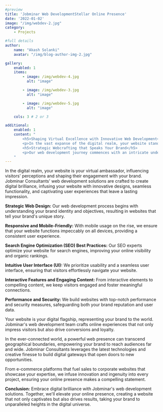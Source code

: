 ```yaml
---
#preview
title: 'Jobminar Web DevelopmentStellar Online Presence'
date: '2022-01-02'
image: "/img/webdev-2.jpg"
category:
    - Projects

#full details
author:
    name: "Akash Solanki"
    avatar: "/img/blog-author-img-2.jpg"

gallery:
    enabled: 1
    items:
        - image: /img/webdev-4.jpg
          alt: "image"

        - image: /img/webdev-3.jpg
          alt: "image"

        - image: /img/webdev-5.jpg
          alt: "image"

    cols: 3 # 2 or 3

additional:
    enabled: 1
    content: "
        <h5>Shaping Virtual Excellence with Innovative Web Development</h5>
        <p>In the vast expanse of the digital realm, your website stands as your virtual envoy, molding perceptions and influencing engagements with your brand. At Jobminar Consultants, our web development solutions are meticulously tailored to infuse digital brilliance into your online presence. Our designs radiate innovation, functionality seamlessly melds with aesthetics, and user experiences leave an indelible imprint.</p>
        <h5>Strategic Webcrafting that Speaks Your Brand</h5>
        <p>Our web development journey commences with an intricate understanding of your brand essence and aspirations, resulting in websites that eloquently narrate your unique brand story.</p>
    "
---
```

In the digital realm, your website is your virtual ambassador, influencing visitors' perceptions and shaping their engagement with your brand. Jobminar Consultants' web development solutions are crafted to create digital brilliance, infusing your website with innovative designs, seamless functionality, and captivating user experiences that leave a lasting impression.

**Strategic Web Design:** Our web development process begins with understanding your brand identity and objectives, resulting in websites that tell your brand's unique story.

**Responsive and Mobile-Friendly:** With mobile usage on the rise, we ensure that your website functions impeccably on all devices, providing a consistent user experience.

**Search Engine Optimization (SEO) Best Practices:** Our SEO experts optimize your website for search engines, improving your online visibility and organic rankings.

**Intuitive User Interface (UI):** We prioritize usability and a seamless user interface, ensuring that visitors effortlessly navigate your website.

**Interactive Features and Engaging Content:** From interactive elements to compelling content, we keep visitors engaged and foster meaningful connections.

**Performance and Security:** We build websites with top-notch performance and security measures, safeguarding both your brand reputation and user data.

Your website is your digital flagship, representing your brand to the world. Jobminar's web development team crafts online experiences that not only impress visitors but also drive conversions and loyalty.

In the ever-connected world, a powerful web presence can transcend geographical boundaries, empowering your brand to reach audiences far and wide. Jobminar Consultants leverages the latest technologies and creative finesse to build digital gateways that open doors to new opportunities.

From e-commerce platforms that fuel sales to corporate websites that showcase your expertise, we infuse innovation and ingenuity into every project, ensuring your online presence makes a compelling statement.

**Conclusion:**
Embrace digital brilliance with Jobminar's web development solutions. Together, we'll elevate your online presence, creating a website that not only captivates but also drives results, taking your brand to unparalleled heights in the digital universe.